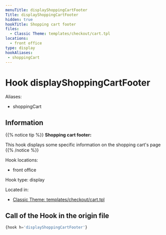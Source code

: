 ```yaml
---
menuTitle: displayShoppingCartFooter
Title: displayShoppingCartFooter
hidden: true
hookTitle: Shopping cart footer
files:
  - Classic Theme: templates/checkout/cart.tpl
locations:
  - front office
type: display
hookAliases:
 - shoppingCart
---
```


# Hook displayShoppingCartFooter

Aliases: 
 - shoppingCart



## Information

{{% notice tip %}}
**Shopping cart footer:** 

This hook displays some specific information on the shopping cart's page
{{% /notice %}}

Hook locations: 
  - front office

Hook type: display

Located in: 
  - [Classic Theme: templates/checkout/cart.tpl](https://github.com/PrestaShop/classic-theme/blob/develop/templates/checkout/cart.tpl)

## Call of the Hook in the origin file

```php
{hook h='displayShoppingCartFooter'}
```